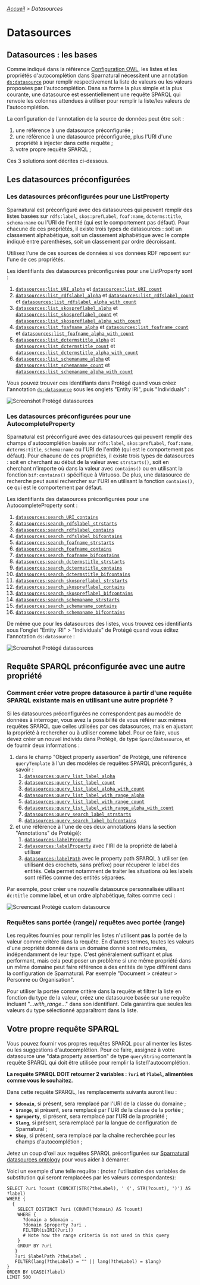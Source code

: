 _[Accueil](/fr) > Datasources_

# Datasources

## Datasources : les bases

Comme indiqué dans la référence [Configuration OWL](OWL-based-configuration-fr-FR), les listes et les propriétés d'autocomplétion dans Sparnatural nécessitent une annotation [`ds:datasource`](http://data.sparna.fr/ontologies/sparnatural-config-datasources#datasource) pour remplir respectivement la liste de valeurs ou les valeurs proposées par l'autocomplétion. Dans sa forme la plus simple et la plus courante, une datasource est essentiellement une requête SPARQL qui renvoie les colonnes attendues à utiliser pour remplir la liste/les valeurs de l'autocomplétion.

La configuration de l'annotation de la source de données peut être soit :

1. une référence à une datasource préconfigurée ;
1. une référence à une datasource préconfigurée, plus l'URI d'une propriété à injecter dans cette requête ;
1. votre propre requête SPARQL ;

Ces 3 solutions sont décrites ci-dessous.

## Les datasources préconfigurées

### Les datasources préconfigurées pour une ListProperty


Sparnatural est préconfiguré avec des datasources qui peuvent remplir des listes basées sur `rdfs:label`, `skos:prefLabel`, `foaf:name`, `dcterms:title`, `schema:name` ou l'URI de l'entité (qui est le comportement pas défaut). Pour chacune de ces propriétés, il existe trois types de datasources : soit un classement alphabétique, soit un classement alphabétique avec le compte indiqué entre parenthèses, soit un classement par ordre décroissant.

Utilisez l'une de ces sources de données si vos données RDF reposent sur l'une de ces propriétés.

Les identifiants des datasources préconfigurées pour une ListProperty sont :

1. [`datasources:list_URI_alpha`](http://data.sparna.fr/ontologies/sparnatural-config-datasources#list_URI_alpha) et [`datasources:list_URI_count`](http://data.sparna.fr/ontologies/sparnatural-config-datasources#list_URI_count)
1. [`datasources:list_rdfslabel_alpha`](http://data.sparna.fr/ontologies/sparnatural-config-datasources#list_rdfslabel_alpha) et [`datasources:list_rdfslabel_count`](http://data.sparna.fr/ontologies/sparnatural-config-datasources#list_rdfslabel_count) et [`datasources:list_rdfslabel_alpha_with_count`](http://data.sparna.fr/ontologies/sparnatural-config-datasources#list_rdfslabel_alpha_with_count)
1. [`datasources:list_skospreflabel_alpha`](http://data.sparna.fr/ontologies/sparnatural-config-datasources#list_skospreflabel_alpha) et [`datasources:list_skospreflabel_count`](http://data.sparna.fr/ontologies/sparnatural-config-datasources#list_skospreflabel_count) et [`datasources:list_skospreflabel_alpha_with_count`](http://data.sparna.fr/ontologies/sparnatural-config-datasources#list_skospreflabel_alpha_with_count)
1. [`datasources:list_foafname_alpha`](http://data.sparna.fr/ontologies/sparnatural-config-datasources#list_foafname_alpha) et [`datasources:list_foafname_count`](http://data.sparna.fr/ontologies/sparnatural-config-datasources#list_foafname_count) et [`datasources:list_foafname_alpha_with_count`](http://data.sparna.fr/ontologies/sparnatural-config-datasources#list_foafname_alpha_with_count)
1. [`datasources:list_dctermstitle_alpha`](http://data.sparna.fr/ontologies/sparnatural-config-datasources#list_dctermstitle_alpha) et [`datasources:list_dctermstitle_count`](http://data.sparna.fr/ontologies/sparnatural-config-datasources#list_dctermstitle_count) et [`datasources:list_dctermstitle_alpha_with_count`](http://data.sparna.fr/ontologies/sparnatural-config-datasources#list_dctermstitle_alpha_with_count)
1. [`datasources:list_schemaname_alpha`](http://data.sparna.fr/ontologies/sparnatural-config-datasources#list_schemaname_alpha) et [`datasources:list_schemaname_count`](http://data.sparna.fr/ontologies/sparnatural-config-datasources#list_schemaname_count) et [`datasources:list_schemaname_alpha_with_count`](http://data.sparna.fr/ontologies/sparnatural-config-datasources#list_schemaname_alpha_with_count)

Vous pouvez trouver ces identifiants dans Protégé quand vous créez l'annotation [`ds:datasource`](http://data.sparna.fr/ontologies/sparnatural-config-datasources#datasource) sous les onglets "Entity IRI", puis "Individuals" :

![Screenshot Protégé datasources](/assets/images/protege-screenshot-datasources-1.png)

### Les datasources préconfigurées pour une AutocompleteProperty

Sparnatural est préconfiguré avec des datasources qui peuvent remplir des champs d'autocomplétion basés sur `rdfs:label`, `skos:prefLabel`, `foaf:name`, `dcterms:title`, `schema:name` ou l'URI de l'entité (qui est le comportement pas défaut). Pour chacune de ces propriétés, il existe trois types de datasources : soit en cherchant au début de la valeur avec `strstarts()`, soit en cherchant n'importe où dans la valeur avec `contains()` ou en utilisant la fonction `bif:contains()` spécifique à Virtuoso. De plus, une datasource de recherche peut aussi rechercher sur l'URI en utilisant la fonction `contains()`, ce qui est le comportement par défaut.

Les identifiants des datasources préconfigurées pour une AutocompleteProperty sont :

1. [`datasources:search_URI_contains`](http://data.sparna.fr/ontologies/sparnatural-config-datasources#search_URI_contains)
1. [`datasources:search_rdfslabel_strstarts`](http://data.sparna.fr/ontologies/sparnatural-config-datasources#search_rdfslabel_strstarts)
1. [`datasources:search_rdfslabel_contains`](http://data.sparna.fr/ontologies/sparnatural-config-datasources#search_rdfslabel_contains)
1. [`datasources:search_rdfslabel_bifcontains`](http://data.sparna.fr/ontologies/sparnatural-config-datasources#search_rdfslabel_bifcontains)
1. [`datasources:search_foafname_strstarts`](http://data.sparna.fr/ontologies/sparnatural-config-datasources#search_foafname_strstarts)
1. [`datasources:search_foafname_contains`](http://data.sparna.fr/ontologies/sparnatural-config-datasources#search_foafname_contains)
1. [`datasources:search_foafname_bifcontains`](http://data.sparna.fr/ontologies/sparnatural-config-datasources#search_foafname_bifcontains)
1. [`datasources:search_dctermstitle_strstarts`](http://data.sparna.fr/ontologies/sparnatural-config-datasources#search_dctermstitle_strstarts)
1. [`datasources:search_dctermstitle_contains`](http://data.sparna.fr/ontologies/sparnatural-config-datasources#search_dctermstitle_contains)
1. [`datasources:search_dctermstitle_bifcontains`](http://data.sparna.fr/ontologies/sparnatural-config-datasources#search_dctermstitle_bifcontains)
1. [`datasources:search_skospreflabel_strstarts`](http://data.sparna.fr/ontologies/sparnatural-config-datasources#search_skospreflabel_strstarts)
1. [`datasources:search_skospreflabel_contains`](http://data.sparna.fr/ontologies/sparnatural-config-datasources#search_skospreflabel_contains)
1. [`datasources:search_skospreflabel_bifcontains`](http://data.sparna.fr/ontologies/sparnatural-config-datasources#search_skospreflabel_bifcontains)
1. [`datasources:search_schemaname_strstarts`](http://data.sparna.fr/ontologies/sparnatural-config-datasources#search_schemaname_strstarts)
1. [`datasources:search_schemaname_contains`](http://data.sparna.fr/ontologies/sparnatural-config-datasources#search_schemaname_contains)
1. [`datasources:search_schemaname_bifcontains`](http://data.sparna.fr/ontologies/sparnatural-config-datasources#search_schemaname_bifcontains)

De même que pour les datasources des listes, vous trouvez ces identifiants sous l'onglet "Entity IRI" > "Individuals" de Protégé quand vous éditez l'annotation `ds:datasource` :

![Screenshot Protégé datasources](/assets//images/protege-screenshot-datasources-2.png)


## Requête SPARQL préconfigurée avec une autre propriété

### Comment créer votre propre datasource à partir d'une requête SPARQL existante mais en utilisant une autre propriété ?

Si les datasources préconfigurées ne correspondent pas au modèle de données à interroger, vous avez la possibilité de vous référer aux mêmes requêtes SPARQL que celles utilisées par ces datasources, mais en ajustant la propriété à rechercher ou à utiliser comme label. Pour ce faire, vous devez créer un nouvel individu dans Protégé, de type `SparqlDatasource`, et de fournir deux informations : 


1. dans le champ "Object property assertion" de Protégé, une référence `queryTemplate` à l'un des modèles de requêtes SPARQL préconfigurés, à savoir :
   1. [`datasources:query_list_label_alpha`](http://data.sparna.fr/ontologies/sparnatural-config-datasources#query_list_label_alpha)
   1. [`datasources:query_list_label_count`](http://data.sparna.fr/ontologies/sparnatural-config-datasources#query_list_label_count)
   1. [`datasources:query_list_label_alpha_with_count`](http://data.sparna.fr/ontologies/sparnatural-config-datasources#query_list_label_alpha_with_count)
   1. [`datasources:query_list_label_with_range_alpha`](http://data.sparna.fr/ontologies/sparnatural-config-datasources#query_list_label_with_range_alpha)
   1. [`datasources:query_list_label_with_range_count`](http://data.sparna.fr/ontologies/sparnatural-config-datasources#query_list_label_with_range_count)
   1. [`datasources:query_list_label_with_range_alpha_with_count`](http://data.sparna.fr/ontologies/sparnatural-config-datasources#query_list_label_with_range_alpha_with_count)
   1. [`datasources:query_search_label_strstarts`](http://data.sparna.fr/ontologies/sparnatural-config-datasources#query_search_label_strstarts)
   1. [`datasources:query_search_label_bifcontains`](http://data.sparna.fr/ontologies/sparnatural-config-datasources#query_search_label_bifcontains)
1. et une référence à l'une de ces deux annotations (dans la section "Annotations" de Protégé):
   1. [`datasources:labelProperty`](http://data.sparna.fr/ontologies/)
   1. [`datasources:labelProperty`](http://data.sparna.fr/ontologies/sparnatural-config-datasources#labelProperty) avec l'IRI de la propriété de label à utiliser
   1. [`datasources:labelPath`](http://data.sparna.fr/ontologies/sparnatural-config-datasources#labelPath) avec le property path SPARQL à utiliser (en utilisant des crochets, sans préfixe) pour récupérer le label des entités. Cela permet notamment de traiter les situations où les labels sont réifiés comme des entités séparées.

Par exemple, pour créer une nouvelle datasource personnalisée utilisant `dc:title` comme label, et un ordre alphabétique, faites comme ceci :

![Screencast Protégé custom datasource](/assets//images/screencast-protege-custom-datasource-1.gif)

### Requêtes sans portée (range)/ requêtes avec portée (range)

Les requêtes fournies pour remplir les listes n'utilisent **pas** la portée de la valeur comme critère dans la requête. En d'autres termes, toutes les valeurs d'une propriété donnée dans un domaine donné sont retournées, indépendamment de leur type.
C'est généralement suffisant et plus performant, mais cela peut poser un problème si une même propriété dans un même domaine peut faire référence à des entités de type différent dans la configuration de Sparnatural. Par exemple "Document > créateur > Personne ou Organisation".

Pour utiliser la portée comme critère dans la requête et filtrer la liste en fonction du type de la valeur, créez une datasource basée sur une requête incluant "..._with_range_..." dans son identifiant. Cela garantira que seules les valeurs du type sélectionné apparaîtront dans la liste.


## Votre propre requête SPARQL

Vous pouvez fournir vos propres requêtes SPARQL pour alimenter les listes ou les suggestions d'autocomplétion. Pour ce faire, assignez à votre datasource une "data property assertion" de type `queryString` contenant la requête SPARQL qui doit être utilisée pour remplir la liste/l'autocomplétion.

**La requête SPARQL DOIT retourner 2 variables : `?uri` et `?label`, alimentées comme vous le souhaitez.**

Dans cette requête SPARQL, les remplacements suivants auront lieu :
- **`$domain`**, si présent, sera remplacé par l'URI de la classe du domaine ;
- **`$range`**, si présent, sera remplacé par l'URI de la classe de la portée ;
- **`$property`**, si présent, sera remplacé par l'URI de la propriété ;
- **`$lang`**, si présent, sera remplacé par la langue de configuration de Sparnatural ;
- **`$key`**, si présent, sera remplacé par la chaîne recherchée pour les champs d'autocomplétion ;

Jetez un coup d'œil aux requêtes SPARQL préconfigurées sur [Sparnatural datasources ontology](http://data.sparna.fr/ontologies/sparnatural-config-datasources) pour vous aider à démarrer.

Voici un exemple d'une telle requête : (notez l'utilisation des variables de substitution qui seront remplacées par les valeurs correspondantes):

```
SELECT ?uri ?count (CONCAT(STR(?theLabel), ' (', STR(?count), ')') AS ?label)
WHERE { 
  { 
    SELECT DISTINCT ?uri (COUNT(?domain) AS ?count) 
    WHERE {
      ?domain a $domain .
      ?domain $property ?uri .
      FILTER(isIRI(?uri))
      # Note how the range criteria is not used in this query 
    }
    GROUP BY ?uri
   }
   ?uri $labelPath ?theLabel .
   FILTER(lang(?theLabel) = "" || lang(?theLabel) = $lang) 
}
ORDER BY UCASE(?label)
LIMIT 500
```